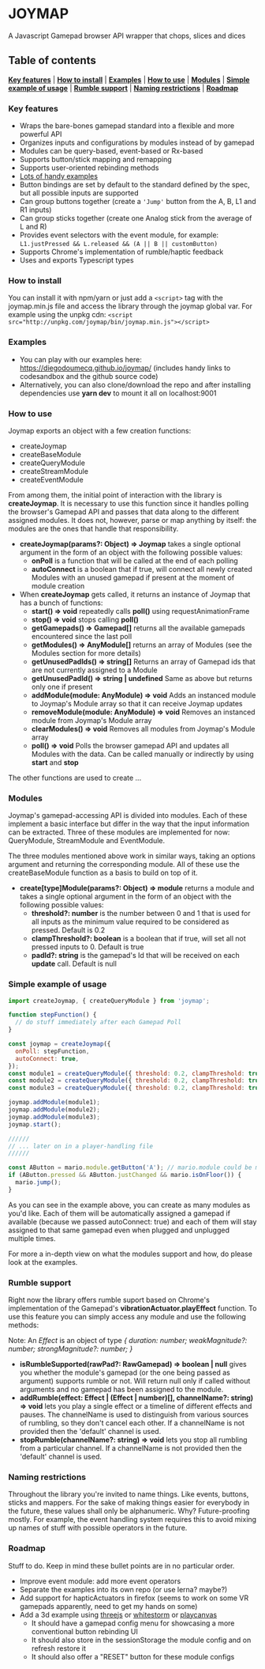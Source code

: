 # JOYMAP

A Javascript Gamepad browser API wrapper that chops, slices and dices

## Table of contents

**[Key features](#key-features)** |
**[How to install](#how-to-install)** |
**[Examples](#examples)** |
**[How to use](#how-to-use)** |
**[Modules](#modules)** |
**[Simple example of usage](#simple-example-of-usage)** |
**[Rumble support](#rumble-support)** |
**[Naming restrictions](#naming-restrictions)** |
**[Roadmap](#roadmap)**

### Key features

- Wraps the bare-bones gamepad standard into a flexible and more powerful API
- Organizes inputs and configurations by modules instead of by gamepad
- Modules can be query-based, event-based or Rx-based
- Supports button/stick mapping and remapping
- Supports user-oriented rebinding methods
- [Lots of handy examples](https://diegodoumecq.github.io/joymap/)
- Button bindings are set by default to the standard defined by the spec, but all possible inputs are supported
- Can group buttons together (create a `'Jump'` button from the A, B, L1 and R1 inputs)
- Can group sticks together (create one Analog stick from the average of L and R)
- Provides event selectors with the event module, for example: `L1.justPressed && L.released && (A || B || customButton)`
- Supports Chrome's implementation of rumble/haptic feedback
- Uses and exports Typescript types

### How to install

You can install it with npm/yarn or just add a `<script>` tag with the joymap.min.js file and access the library through the joymap global var. For example using the unpkg cdn: `<script src="http://unpkg.com/joymap/bin/joymap.min.js"></script>`

### Examples

- You can play with our examples here: https://diegodoumecq.github.io/joymap/ (includes handy links to codesandbox and the github source code)
- Alternatively, you can also clone/download the repo and after installing dependencies use **yarn dev** to mount it all on localhost:9001

### How to use

Joymap exports an object with a few creation functions:

- createJoymap
- createBaseModule
- createQueryModule
- createStreamModule
- createEventModule

From among them, the initial point of interaction with the library is **createJoymap**. It is necessary to use this function since it handles polling the browser's Gamepad API and passes that data along to the different assigned modules. It does not, however, parse or map anything by itself: the modules are the ones that handle that responsibility.

- **createJoymap(params?: Object) => Joymap** takes a single optional argument in the form of an object with the following possible values:
  - **onPoll** is a function that will be called at the end of each polling
  - **autoConnect** is a boolean that if true, will connect all newly created Modules with an unused gamepad if present at the moment of module creation
- When **createJoymap** gets called, it returns an instance of Joymap that has a bunch of functions:
  - **start() => void** repeatedly calls **poll()** using requestAnimationFrame
  - **stop() => void** stops calling **poll()**
  - **getGamepads() => Gamepad[]** returns all the available gamepads encountered since the last poll
  - **getModules() => AnyModule[]** returns an array of Modules (see the Modules section for more details)
  - **getUnusedPadIds() => string[]** Returns an array of Gamepad ids that are not currently assigned to a Module
  - **getUnusedPadId() => string | undefined** Same as above but returns only one if present
  - **addModule(module: AnyModule) => void** Adds an instanced module to Joymap's Module array so that it can receive Joymap updates
  - **removeModule(module: AnyModule) => void** Removes an instanced module from Joymap's Module array
  - **clearModules() => void** Removes all modules from Joymap's Module array
  - **poll() => void** Polls the browser gamepad API and updates all Modules with the data. Can be called manually or indirectly by using **start** and **stop**

The other functions are used to create ...

### Modules

Joymap's gamepad-accessing API is divided into modules. Each of these implement a basic interface but differ in the way that the input information can be extracted. Three of these modules are implemented for now: QueryModule, StreamModule and EventModule.

The three modules mentioned above work in similar ways, taking an options argument and returning the corresponding module. All of these use the createBaseModule function as a basis to build on top of it.

- **create[type]Module(params?: Object) => module** returns a module and takes a single optional argument in the form of an object with the following possible values:
  - **threshold?: number** is the number between 0 and 1 that is used for all inputs as the minimum value required to be considered as pressed. Default is 0.2
  - **clampThreshold?: boolean** is a boolean that if true, will set all not pressed inputs to 0. Default is true
  - **padId?: string** is the gamepad's Id that will be received on each **update** call. Default is null

### Simple example of usage

```javascript
import createJoymap, { createQueryModule } from 'joymap';

function stepFunction() {
  // do stuff immediately after each Gamepad Poll
}

const joymap = createJoymap({
  onPoll: stepFunction,
  autoConnect: true,
});
const module1 = createQueryModule({ threshold: 0.2, clampThreshold: true });
const module2 = createQueryModule({ threshold: 0.2, clampThreshold: true });
const module3 = createQueryModule({ threshold: 0.2, clampThreshold: true });

joymap.addModule(module1);
joymap.addModule(module2);
joymap.addModule(module3);
joymap.start();

//////
// ... later on in a player-handling file
//////

const AButton = mario.module.getButton('A'); // mario.module could be module1 from above
if (AButton.pressed && AButton.justChanged && mario.isOnFloor()) {
  mario.jump();
}
```

As you can see in the example above, you can create as many modules as you'd like. Each of them will be automatically assigned a gamepad if available (because we passed autoConnect: true) and each of them will stay assigned to that same gamepad even when plugged and unplugged multiple times.

For more a in-depth view on what the modules support and how, do please look at the examples.

### Rumble support

Right now the library offers rumble suport based on Chrome's implementation of the Gamepad's **vibrationActuator.playEffect** function. To use this feature you can simply access any module and use the following methods:

Note: An _Effect_ is an object of type _{ duration: number; weakMagnitude?: number; strongMagnitude?: number; }_

- **isRumbleSupported(rawPad?: RawGamepad) => boolean | null** gives you whether the module's gamepad (or the one being passed as argument) supports rumble or not. Will return null only if called without arguments and no gamepad has been assigned to the module.
- **addRumble(effect: Effect | (Effect | number)[], channelName?: string) => void** lets you play a single effect or a timeline of different effects and pauses. The channelName is used to distinguish from various sources of rumbling, so they don't cancel each other. If a channelName is not provided then the 'default' channel is used.
- **stopRumble(channelName?: string) => void** lets you stop all rumbling from a particular channel. If a channelName is not provided then the 'default' channel is used.

### Naming restrictions

Throughout the library you're invited to name things. Like events, buttons, sticks and mappers. For the sake of making things easier for everybody in the future, these values shall only be alphanumeric. Why? Future-proofing mostly. For example, the event handling system requires this to avoid mixing up names of stuff with possible operators in the future.

### Roadmap

Stuff to do. Keep in mind these bullet points are in no particular order.

- Improve event module: add more event operators
- Separate the examples into its own repo (or use lerna? maybe?)
- Add support for hapticActuators in firefox (seems to work on some VR gamepads apparently, need to get my hands on some)
- Add a 3d example using [threejs](https://github.com/mrdoob/three.js/) or [whitestorm](https://github.com/WhitestormJS/whitestorm.js) or [playcanvas](https://github.com/playcanvas/engine)
  - It should have a gamepad config menu for showcasing a more conventional button rebinding UI
  - It should also store in the sessionStorage the module config and on refresh restore it
  - It should also offer a "RESET" button for these module configs
